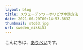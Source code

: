 ```yaml
---
layout: blog
title: スウェーデンワーホリビザ申請方法
date: 2021-06-20T00:14:53.363Z
thumbnail: sto53.jpg
url: sweden_nikki53
---
```


こんにちは、[ありぺい](https://twitter.com/aripei_27)です。
